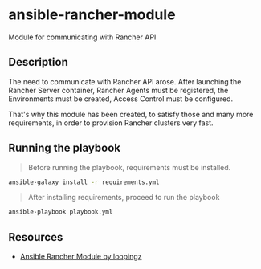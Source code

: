 # ansible-rancher-module
Module for communicating with Rancher API

## Description
The need to communicate with Rancher API arose. After launching the Rancher Server container, Rancher Agents must be registered, the Environments must be created, Access Control must be configured.

That's why this module has been created, to satisfy those and many more requirements, in order to provision Rancher clusters very fast.

## Running the playbook
> Before running the playbook, requirements must be installed.

```sh
ansible-galaxy install -r requirements.yml
```

> After installing requirements, proceed to run the playbook

```sh
ansible-playbook playbook.yml
```

## Resources

- [Ansible Rancher Module by loopingz][1]

[1]: https://github.com/loopingz/ansible-rancher-module
